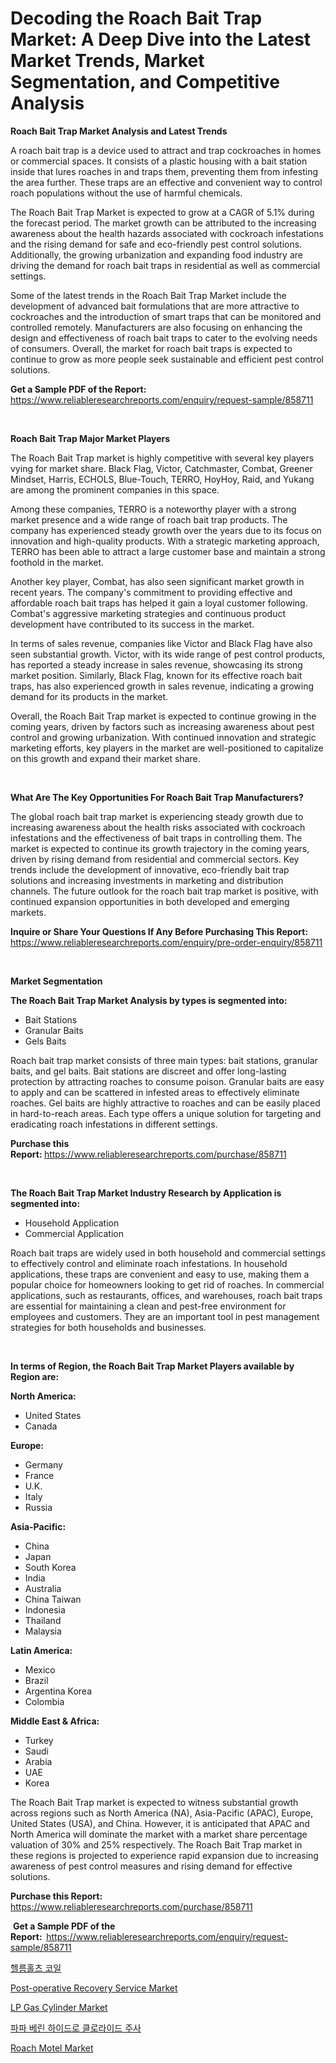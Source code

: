 <p><h1>Decoding the Roach Bait Trap Market: A Deep Dive into the Latest Market Trends, Market Segmentation, and Competitive Analysis</h1></p><p><strong>Roach Bait Trap Market Analysis and Latest Trends</strong></p>
<p><p>A roach bait trap is a device used to attract and trap cockroaches in homes or commercial spaces. It consists of a plastic housing with a bait station inside that lures roaches in and traps them, preventing them from infesting the area further. These traps are an effective and convenient way to control roach populations without the use of harmful chemicals.</p><p>The Roach Bait Trap Market is expected to grow at a CAGR of 5.1% during the forecast period. The market growth can be attributed to the increasing awareness about the health hazards associated with cockroach infestations and the rising demand for safe and eco-friendly pest control solutions. Additionally, the growing urbanization and expanding food industry are driving the demand for roach bait traps in residential as well as commercial settings.</p><p>Some of the latest trends in the Roach Bait Trap Market include the development of advanced bait formulations that are more attractive to cockroaches and the introduction of smart traps that can be monitored and controlled remotely. Manufacturers are also focusing on enhancing the design and effectiveness of roach bait traps to cater to the evolving needs of consumers. Overall, the market for roach bait traps is expected to continue to grow as more people seek sustainable and efficient pest control solutions.</p></p>
<p><strong>Get a Sample PDF of the Report:&nbsp;</strong> <a href="https://www.reliableresearchreports.com/enquiry/request-sample/858711">https://www.reliableresearchreports.com/enquiry/request-sample/858711</a></p>
<p>&nbsp;</p>
<p><strong>Roach Bait Trap Major Market Players</strong></p>
<p><p>The Roach Bait Trap market is highly competitive with several key players vying for market share. Black Flag, Victor, Catchmaster, Combat, Greener Mindset, Harris, ECHOLS, Blue-Touch, TERRO, HoyHoy, Raid, and Yukang are among the prominent companies in this space.</p><p>Among these companies, TERRO is a noteworthy player with a strong market presence and a wide range of roach bait trap products. The company has experienced steady growth over the years due to its focus on innovation and high-quality products. With a strategic marketing approach, TERRO has been able to attract a large customer base and maintain a strong foothold in the market.</p><p>Another key player, Combat, has also seen significant market growth in recent years. The company's commitment to providing effective and affordable roach bait traps has helped it gain a loyal customer following. Combat's aggressive marketing strategies and continuous product development have contributed to its success in the market.</p><p>In terms of sales revenue, companies like Victor and Black Flag have also seen substantial growth. Victor, with its wide range of pest control products, has reported a steady increase in sales revenue, showcasing its strong market position. Similarly, Black Flag, known for its effective roach bait traps, has also experienced growth in sales revenue, indicating a growing demand for its products in the market.</p><p>Overall, the Roach Bait Trap market is expected to continue growing in the coming years, driven by factors such as increasing awareness about pest control and growing urbanization. With continued innovation and strategic marketing efforts, key players in the market are well-positioned to capitalize on this growth and expand their market share.</p></p>
<p>&nbsp;</p>
<p><strong>What Are The Key Opportunities For Roach Bait Trap Manufacturers?</strong></p>
<p><p>The global roach bait trap market is experiencing steady growth due to increasing awareness about the health risks associated with cockroach infestations and the effectiveness of bait traps in controlling them. The market is expected to continue its growth trajectory in the coming years, driven by rising demand from residential and commercial sectors. Key trends include the development of innovative, eco-friendly bait trap solutions and increasing investments in marketing and distribution channels. The future outlook for the roach bait trap market is positive, with continued expansion opportunities in both developed and emerging markets.</p></p>
<p><strong>Inquire or Share Your Questions If Any Before Purchasing This Report:</strong> <a href="https://www.reliableresearchreports.com/enquiry/pre-order-enquiry/858711">https://www.reliableresearchreports.com/enquiry/pre-order-enquiry/858711</a></p>
<p>&nbsp;</p>
<p><strong>Market Segmentation</strong></p>
<p><strong>The Roach Bait Trap Market Analysis by types is segmented into:</strong></p>
<p><ul><li>Bait Stations</li><li>Granular Baits</li><li>Gels Baits</li></ul></p>
<p><p>Roach bait trap market consists of three main types: bait stations, granular baits, and gel baits. Bait stations are discreet and offer long-lasting protection by attracting roaches to consume poison. Granular baits are easy to apply and can be scattered in infested areas to effectively eliminate roaches. Gel baits are highly attractive to roaches and can be easily placed in hard-to-reach areas. Each type offers a unique solution for targeting and eradicating roach infestations in different settings.</p></p>
<p><strong>Purchase this Report:&nbsp;</strong><a href="https://www.reliableresearchreports.com/purchase/858711">https://www.reliableresearchreports.com/purchase/858711</a></p>
<p>&nbsp;</p>
<p><strong>The Roach Bait Trap Market Industry Research by Application is segmented into:</strong></p>
<p><ul><li>Household Application</li><li>Commercial Application</li></ul></p>
<p><p>Roach bait traps are widely used in both household and commercial settings to effectively control and eliminate roach infestations. In household applications, these traps are convenient and easy to use, making them a popular choice for homeowners looking to get rid of roaches. In commercial applications, such as restaurants, offices, and warehouses, roach bait traps are essential for maintaining a clean and pest-free environment for employees and customers. They are an important tool in pest management strategies for both households and businesses.</p></p>
<p>&nbsp;</p>
<p><strong>In terms of Region, the Roach Bait Trap Market Players available by Region are:</strong></p>
<p>
    <p> <strong> North America: </strong>
        <ul>
            <li>United States</li>
            <li>Canada</li>
        </ul>
        </p> 
    <p> <strong> Europe: </strong>
        <ul>
            <li>Germany</li>
            <li>France</li>
            <li>U.K.</li>
            <li>Italy</li>
            <li>Russia</li>
        </ul>
        </p> 
    <p> <strong> Asia-Pacific: </strong>
        <ul>
            <li>China</li>
            <li>Japan</li>
            <li>South Korea</li>
            <li>India</li>
            <li>Australia</li>
            <li>China Taiwan</li>
            <li>Indonesia</li>
            <li>Thailand</li>
            <li>Malaysia</li>
        </ul>
        </p> 
    <p> <strong> Latin America: </strong>
        <ul>
            <li>Mexico</li>
            <li>Brazil</li>
            <li>Argentina Korea</li>
            <li>Colombia</li>
        </ul>
        </p> 
    <p> <strong> Middle East & Africa: </strong>
        <ul>
            <li>Turkey</li>
            <li>Saudi</li>
            <li>Arabia</li>
            <li>UAE</li>
            <li>Korea</li>
        </ul>
    </p>
    </p>
<p><p>The Roach Bait Trap market is expected to witness substantial growth across regions such as North America (NA), Asia-Pacific (APAC), Europe, United States (USA), and China. However, it is anticipated that APAC and North America will dominate the market with a market share percentage valuation of 30% and 25% respectively. The Roach Bait Trap market in these regions is projected to experience rapid expansion due to increasing awareness of pest control measures and rising demand for effective solutions.</p></p>
<p><strong>Purchase this Report: </strong><a href="https://www.reliableresearchreports.com/purchase/858711">https://www.reliableresearchreports.com/purchase/858711</a></p>
<p>&nbsp;<strong>Get a Sample PDF of the Report:&nbsp;&nbsp;</strong><a href="https://www.reliableresearchreports.com/enquiry/request-sample/858711">https://www.reliableresearchreports.com/enquiry/request-sample/858711</a></p>
<p><strong></strong></p>
<p><p><a href="https://medium.com/@demarcuskuhlman/%ED%97%AC%EB%A6%84%ED%99%80%EC%B8%A0-%EC%BD%94%EC%9D%BC-%EC%8B%9C%EC%9E%A5-2031%EB%85%84%EA%B9%8C%EC%A7%80-%EC%84%B1%EA%B3%B5%EC%A0%81%EC%9D%B8-%EB%B9%84%EC%A6%88%EB%8B%88%EC%8A%A4-%EC%A0%84%EB%9E%B5%EC%9D%98-%EC%97%B4%EC%87%A0-9e5243697047">헬름홀츠 코일</a></p><p><a href="https://issuu.com/reportprime-2/docs/post-operative-recovery-service-market-size-2030.p">Post-operative Recovery Service Market</a></p><p><a href="https://github.com/Chiragrp22/Market-Research-Report-List-3/blob/main/lp-gas-cylinder-market.md">LP Gas Cylinder Market</a></p><p><a href="https://github.com/bunxhcci35271755/Market-Research-Report-List-1/blob/main/37310052902.md">파파 베린 하이드로 클로라이드 주사</a></p><p><a href="https://github.com/derrinmiltonellis35gcl/Market-Research-Report-List-1/blob/main/roach-motel-market.md">Roach Motel Market</a></p></p>
